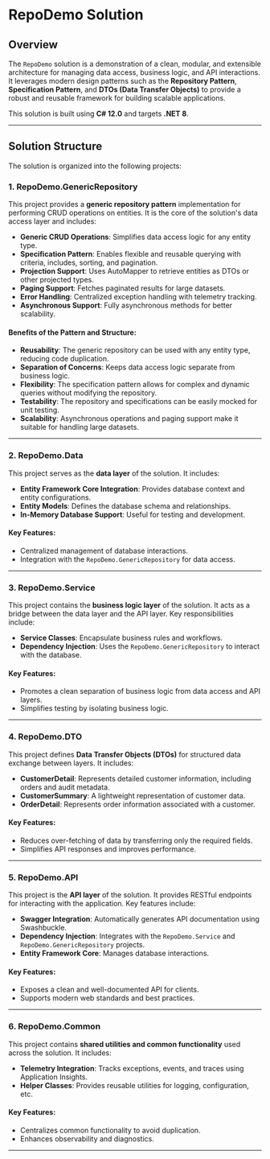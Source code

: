 # RepoDemo Solution

## Overview
The `RepoDemo` solution is a demonstration of a clean, modular, and extensible architecture for managing data access, business logic, and API interactions. It leverages modern design patterns such as the **Repository Pattern**, **Specification Pattern**, and **DTOs (Data Transfer Objects)** to provide a robust and reusable framework for building scalable applications.

This solution is built using **C# 12.0** and targets **.NET 8**.

---

## Solution Structure
The solution is organized into the following projects:

### 1. RepoDemo.GenericRepository
This project provides a **generic repository pattern** implementation for performing CRUD operations on entities. It is the core of the solution's data access layer and includes:
- **Generic CRUD Operations**: Simplifies data access logic for any entity type.
- **Specification Pattern**: Enables flexible and reusable querying with criteria, includes, sorting, and pagination.
- **Projection Support**: Uses AutoMapper to retrieve entities as DTOs or other projected types.
- **Paging Support**: Fetches paginated results for large datasets.
- **Error Handling**: Centralized exception handling with telemetry tracking.
- **Asynchronous Support**: Fully asynchronous methods for better scalability.

#### Benefits of the Pattern and Structure:
- **Reusability**: The generic repository can be used with any entity type, reducing code duplication.
- **Separation of Concerns**: Keeps data access logic separate from business logic.
- **Flexibility**: The specification pattern allows for complex and dynamic queries without modifying the repository.
- **Testability**: The repository and specifications can be easily mocked for unit testing.
- **Scalability**: Asynchronous operations and paging support make it suitable for handling large datasets.

---

### 2. RepoDemo.Data
This project serves as the **data layer** of the solution. It includes:
- **Entity Framework Core Integration**: Provides database context and entity configurations.
- **Entity Models**: Defines the database schema and relationships.
- **In-Memory Database Support**: Useful for testing and development.

#### Key Features:
- Centralized management of database interactions.
- Integration with the `RepoDemo.GenericRepository` for data access.

---

### 3. RepoDemo.Service
This project contains the **business logic layer** of the solution. It acts as a bridge between the data layer and the API layer. Key responsibilities include:
- **Service Classes**: Encapsulate business rules and workflows.
- **Dependency Injection**: Uses the `RepoDemo.GenericRepository` to interact with the database.

#### Key Features:
- Promotes a clean separation of business logic from data access and API layers.
- Simplifies testing by isolating business logic.

---

### 4. RepoDemo.DTO
This project defines **Data Transfer Objects (DTOs)** for structured data exchange between layers. It includes:
- **CustomerDetail**: Represents detailed customer information, including orders and audit metadata.
- **CustomerSummary**: A lightweight representation of customer data.
- **OrderDetail**: Represents order information associated with a customer.

#### Key Features:
- Reduces over-fetching of data by transferring only the required fields.
- Simplifies API responses and improves performance.

---

### 5. RepoDemo.API
This project is the **API layer** of the solution. It provides RESTful endpoints for interacting with the application. Key features include:
- **Swagger Integration**: Automatically generates API documentation using Swashbuckle.
- **Dependency Injection**: Integrates with the `RepoDemo.Service` and `RepoDemo.GenericRepository` projects.
- **Entity Framework Core**: Manages database interactions.

#### Key Features:
- Exposes a clean and well-documented API for clients.
- Supports modern web standards and best practices.

---

### 6. RepoDemo.Common
This project contains **shared utilities and common functionality** used across the solution. It includes:
- **Telemetry Integration**: Tracks exceptions, events, and traces using Application Insights.
- **Helper Classes**: Provides reusable utilities for logging, configuration, etc.

#### Key Features:
- Centralizes common functionality to avoid duplication.
- Enhances observability and diagnostics.

---
   